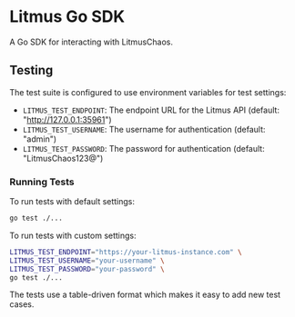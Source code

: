 # Litmus Go SDK

A Go SDK for interacting with LitmusChaos.

## Testing

The test suite is configured to use environment variables for test settings:

- `LITMUS_TEST_ENDPOINT`: The endpoint URL for the Litmus API (default: "http://127.0.0.1:35961")
- `LITMUS_TEST_USERNAME`: The username for authentication (default: "admin")
- `LITMUS_TEST_PASSWORD`: The password for authentication (default: "LitmusChaos123@")

### Running Tests

To run tests with default settings:

```bash
go test ./...
```

To run tests with custom settings:

```bash
LITMUS_TEST_ENDPOINT="https://your-litmus-instance.com" \
LITMUS_TEST_USERNAME="your-username" \
LITMUS_TEST_PASSWORD="your-password" \
go test ./...
```

The tests use a table-driven format which makes it easy to add new test cases.